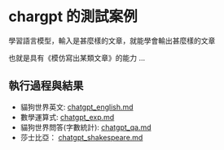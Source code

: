 # chargpt 的測試案例

學習語言模型，輸入是甚麼樣的文章，就能學會輸出甚麼樣的文章

也就是具有《模仿寫出某類文章》的能力 ...

## 執行過程與結果

* 貓狗世界英文: [chatgpt_english.md](chargpt_english.md)
* 數學運算式: [chatgpt_exp.md](chargpt_exp.md)
* 貓狗世界問答(字數統計): [chatgpt_qa.md](chargpt_qa.md)
* 莎士比亞： [chatgpt_shakespeare.md](chargpt_shakespeare.md)